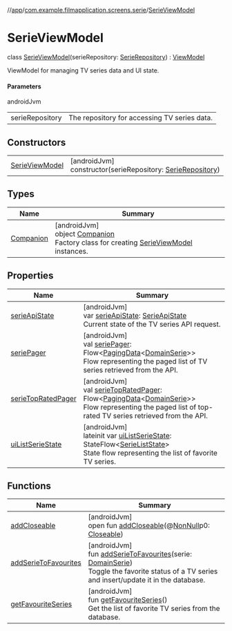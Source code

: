 //[app](../../../index.md)/[com.example.filmapplication.screens.serie](../index.md)/[SerieViewModel](index.md)

# SerieViewModel

class [SerieViewModel](index.md)(serieRepository: [SerieRepository](../../com.example.filmapplication.repository/-serie-repository/index.md)) : [ViewModel](https://developer.android.com/reference/kotlin/androidx/lifecycle/ViewModel.html)

ViewModel for managing TV series data and UI state.

#### Parameters

androidJvm

| | |
|---|---|
| serieRepository | The repository for accessing TV series data. |

## Constructors

| | |
|---|---|
| [SerieViewModel](-serie-view-model.md) | [androidJvm]<br>constructor(serieRepository: [SerieRepository](../../com.example.filmapplication.repository/-serie-repository/index.md)) |

## Types

| Name | Summary |
|---|---|
| [Companion](-companion/index.md) | [androidJvm]<br>object [Companion](-companion/index.md)<br>Factory class for creating [SerieViewModel](index.md) instances. |

## Properties

| Name | Summary |
|---|---|
| [serieApiState](serie-api-state.md) | [androidJvm]<br>var [serieApiState](serie-api-state.md): [SerieApiState](../-serie-api-state/index.md)<br>Current state of the TV series API request. |
| [seriePager](serie-pager.md) | [androidJvm]<br>val [seriePager](serie-pager.md): Flow&lt;[PagingData](https://developer.android.com/reference/kotlin/androidx/paging/PagingData.html)&lt;[DomainSerie](../../com.example.filmapplication.domain/-domain-serie/index.md)&gt;&gt;<br>Flow representing the paged list of TV series retrieved from the API. |
| [serieTopRatedPager](serie-top-rated-pager.md) | [androidJvm]<br>val [serieTopRatedPager](serie-top-rated-pager.md): Flow&lt;[PagingData](https://developer.android.com/reference/kotlin/androidx/paging/PagingData.html)&lt;[DomainSerie](../../com.example.filmapplication.domain/-domain-serie/index.md)&gt;&gt;<br>Flow representing the paged list of top-rated TV series retrieved from the API. |
| [uiListSerieState](ui-list-serie-state.md) | [androidJvm]<br>lateinit var [uiListSerieState](ui-list-serie-state.md): StateFlow&lt;[SerieListState](../-serie-list-state/index.md)&gt;<br>State flow representing the list of favorite TV series. |

## Functions

| Name | Summary |
|---|---|
| [addCloseable](index.md#264516373%2FFunctions%2F-912451524) | [androidJvm]<br>open fun [addCloseable](index.md#264516373%2FFunctions%2F-912451524)(@[NonNull](https://developer.android.com/reference/kotlin/androidx/annotation/NonNull.html)p0: [Closeable](https://developer.android.com/reference/kotlin/java/io/Closeable.html)) |
| [addSerieToFavourites](add-serie-to-favourites.md) | [androidJvm]<br>fun [addSerieToFavourites](add-serie-to-favourites.md)(serie: [DomainSerie](../../com.example.filmapplication.domain/-domain-serie/index.md))<br>Toggle the favorite status of a TV series and insert/update it in the database. |
| [getFavouriteSeries](get-favourite-series.md) | [androidJvm]<br>fun [getFavouriteSeries](get-favourite-series.md)()<br>Get the list of favorite TV series from the database. |
